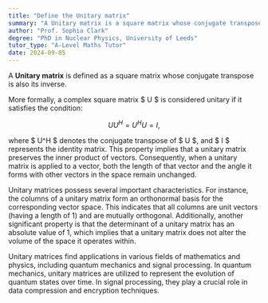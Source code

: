 ```yaml
---
title: "Define the Unitary matrix"
summary: "A Unitary matrix is a square matrix whose conjugate transpose is its inverse."
author: "Prof. Sophia Clark"
degree: "PhD in Nuclear Physics, University of Leeds"
tutor_type: "A-Level Maths Tutor"
date: 2024-09-05
---
```


A **Unitary matrix** is defined as a square matrix whose conjugate transpose is also its inverse.

More formally, a complex square matrix $ U $ is considered unitary if it satisfies the condition:

$$
U U^H = U^H U = I,
$$

where $ U^H $ denotes the conjugate transpose of $ U $, and $ I $ represents the identity matrix. This property implies that a unitary matrix preserves the inner product of vectors. Consequently, when a unitary matrix is applied to a vector, both the length of that vector and the angle it forms with other vectors in the space remain unchanged.

Unitary matrices possess several important characteristics. For instance, the columns of a unitary matrix form an orthonormal basis for the corresponding vector space. This indicates that all columns are unit vectors (having a length of 1) and are mutually orthogonal. Additionally, another significant property is that the determinant of a unitary matrix has an absolute value of 1, which implies that a unitary matrix does not alter the volume of the space it operates within.

Unitary matrices find applications in various fields of mathematics and physics, including quantum mechanics and signal processing. In quantum mechanics, unitary matrices are utilized to represent the evolution of quantum states over time. In signal processing, they play a crucial role in data compression and encryption techniques.
    